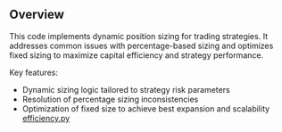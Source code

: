 ## Overview

This code implements dynamic position sizing for trading strategies. It addresses common issues with percentage-based sizing and optimizes fixed sizing to maximize capital efficiency and strategy performance.

Key features:
- Dynamic sizing logic tailored to strategy risk parameters
- Resolution of percentage sizing inconsistencies
- Optimization of fixed size to achieve best expansion and scalability
[efficiency.py](./efficiency.py)
